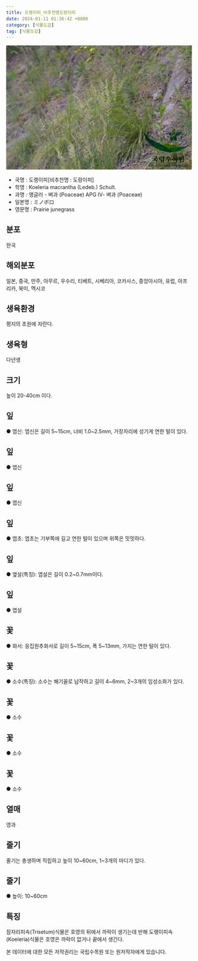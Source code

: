 ```yaml
---
title: 도랭이피_비추천명도랑이피
date: 2024-01-11 01:36:42 +0800
category: [식물도감]
tag: [식물도감]
---
```




![도랭이피[비추천명 : 도랑이피]](/assets/img/fileUpload/plants/basic/Gramineae/Koeleria/14537/1_th2.JPG)
- 국명 : 도랭이피[비추천명 : 도랑이피]
- 학명 : Koeleria macrantha (Ledeb.) Schult.
- 과명 : 앵글러 - 벼과 (Poaceae) APG Ⅳ- 벼과 (Poaceae)
- 일본명 : ミノボロ
- 영문명 : Prairie junegrass


## 분포
한국
## 해외분포
일본, 중국, 만주, 아무르, 우수리, 티베트, 시베리아, 코카사스, 중앙아시아, 유럽, 아프리카, 북미, 멕시코
## 생육환경
평지의 초원에 자란다.
## 생육형
다년생
## 크기
높이 20-40cm 이다.
## 잎
● 엽신: 엽신은 길이 5~15cm, 너비 1.0~2.5mm, 가장자리에 성기게 연한 털이 있다.
## 잎
● 엽신
## 잎
● 엽신
## 잎
● 엽초: 엽초는 기부쪽에 길고 연한 털이 있으며 위쪽은 밋밋하다.
## 잎
● 옆설(특징): 엽설은 길이 0.2~0.7mm이다.
## 잎
● 엽설
## 꽃
● 화서: 응집원추화서로 길이 5~15cm, 폭 5~13mm, 가지는 연한 털이 있다.
## 꽃
● 소수(특징): 소수는 쐐기꼴로 납작하고 길이 4~6mm, 2~3개의 임성소화가 있다.
## 꽃
● 소수
## 꽃
● 소수
## 꽃
● 소수
## 열매
영과
## 줄기
줄기는 총생하며 직립하고 높이 10~60cm, 1~3개의 마디가 있다.
## 줄기
● 높이: 10~60cm
## 특징
잠자리피속(Trisetum)식물은 호영의 뒤에서 까락이 생기는데 반해 도랭이피속(Koeleria)식물은 호영은 까락이 없거나 끝에서 생긴다.






본 데이터에 대한 모든 저작권리는 국립수목원 또는 원저작자에게 있습니다.
